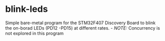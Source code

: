# blink-leds
Simple bare-metal program for the STM32F407 Discovery Board to blink the on-borad LEDs (PD12 -PD15) at different rates.
    - _NOTE:_ Concurrency is not explored in this program
